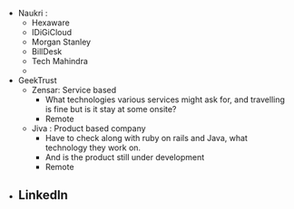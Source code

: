 - Naukri :
	- Hexaware
	- IDiGiCloud
	- Morgan Stanley
	- BillDesk
	- Tech Mahindra
	- 
- GeekTrust
	- Zensar: Service based
		- What technologies various services might ask for, and travelling is fine but is it stay at some onsite?
		- Remote
	- Jiva : Product based company
		- Have to check along with ruby on rails and Java, what technology they work on.
		- And is the product still under development
		- Remote
- LinkedIn
	- 